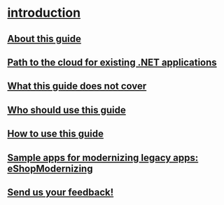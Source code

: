 # [introduction](index.md)
## [About this guide](about-this-guide.md)
## [Path to the cloud for existing .NET applications](path-to-the-cloud-for-existing-.net-applications.md)
## [What this guide does not cover](what-this-guide-does-not-cover.md)
## [Who should use this guide](who-should-use-this-guide.md)
## [How to use this guide](how-to-use-this-guide.md)
## [Sample apps for modernizing legacy apps: eShopModernizing](sample-apps-for-modernizing-legacy-apps-eshopmodernizing.md)
## [Send us your feedback!](send-us-your-feedback.md)
